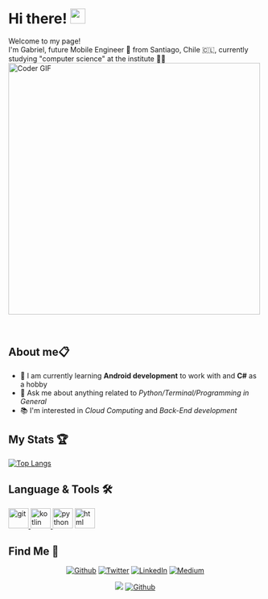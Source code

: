 <h1>
  Hi there! <img src="https://user-images.githubusercontent.com/42378118/110234147-e3259600-7f4e-11eb-95be-0c4047144dea.gif" width="30">
</h1>
<p>
  Welcome to my page!
  <br />
  I'm Gabriel, future Mobile Engineer 📱 from Santiago, Chile 🇨🇱, currently studying "computer science" at the institute 👨‍🎓
  <br />
  <img src="https://media.giphy.com/media/ZVik7pBtu9dNS/giphy.gif" alt="Coder GIF" width="500">
  <br />
</p>
<br />  

<h2 align=>About me📋</h2>
  
- 🌱  I am currently learning **Android development** to work with and **C#** as a hobby
- 💬  Ask me about anything related to *Python/Terminal/Programming in General*
- 📚 I'm interested in *Cloud Computing* and *Back-End development*
  
<!-- Stats -->
<h2>My Stats 🏆</h2>
<div>

  [![Top Langs](https://github-readme-stats.vercel.app/api/top-langs/?username=mrGoonies&langs_count=8&theme=bear)](https://github.com/anuraghazra/github-readme-stats)
</div>

<h2>Language & Tools 🛠</h2>
<p align="left">
  <a href="https://git-scm.com/" target="_blank"> <img src="https://www.vectorlogo.zone/logos/git-scm/git-scm-icon.svg" alt="git" width="40" height="40"/> </a>
  <a href="https://kotlinlang.org/" target="_blank"> <img src="https://www.vectorlogo.zone/logos/kotlinlang/kotlinlang-icon.svg" alt="kotlin" width="40" height="40" /> </a>
  <a hreef="https://www.python.org/" target="_blank"> <img src="https://www.vectorlogo.zone/logos/python/python-icon.svg" alt="python" width="40" height="40" /> </a>
  <a href="https://html.spec.whatwg.org/" targeet="_blank"> <img src="https://www.vectorlogo.zone/logos/w3_html5/w3_html5-icon.svg" alt="html" width="40" height="40" /> </a>


 <h2>Find Me 🥳</h3>
 
 <p align="center"><a href="https://github.com/mrGoonies" target="_blank"><img alt="Github" src="https://img.shields.io/badge/GitHub-%2312100E.svg?&style=for-the-badge&logo=Github&logoColor=white" /></a> <a href="https://twitter.com/GooniesMunoz" target="_blank"><img alt="Twitter" src="https://img.shields.io/badge/twitter-%231DA1F2.svg?&style=for-the-badge&logo=twitter&logoColor=white" /></a> <a href="https://www.linkedin.com/in/goonies/" target="_blank"><img alt="LinkedIn" src="https://img.shields.io/badge/linkedin-%230077B5.svg?&style=for-the-badge&logo=linkedin&logoColor=white" /></a> <a href="https://medium.com/@munozgoonies" target="_blank"><img alt="Medium" src="https://img.shields.io/badge/medium-%2312100E.svg?&style=for-the-badge&logo=medium&logoColor=white" /></a>

 <div align="center">
  
  ![](https://visitor-badge.laobi.icu/badge?page_id=mrGoonies) 
  [![Github](https://img.shields.io/github/followers/mrGoonies?label=Follow&style=social)](https://github.com/CharalambosIoannou)

</div>

 

 
